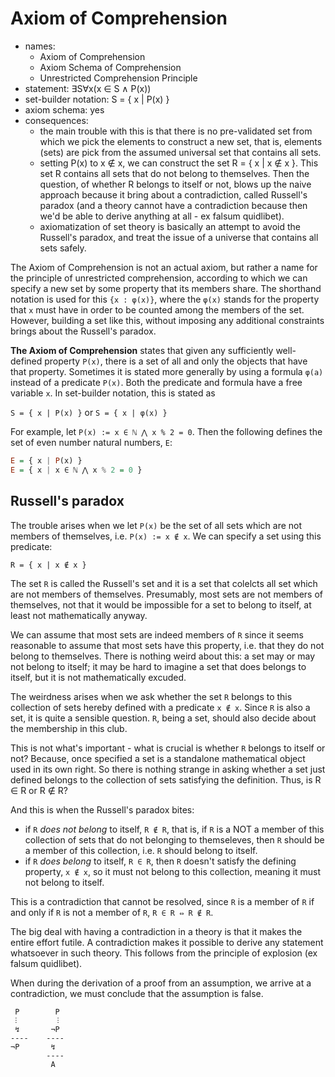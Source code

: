 # Axiom of Comprehension

- names:
  - Axiom of Comprehension
  - Axiom Schema of Comprehension
  - Unrestricted Comprehension Principle
- statement: ∃S∀x(x ∈ S ∧ P(x))
- set-builder notation: S = { x | P(x) }
- axiom schema: yes
- consequences:
  - the main trouble with this is that there is no pre-validated set from which we pick the elements to construct a new set, that is, elements (sets) are pick from the assumed universal set that contains all sets.
  - setting P(x) to x ∉ x, we can construct the set R = { x | x ∉ x }. This set R contains all sets that do not belong to themselves. Then the question, of whether R belongs to itself or not, blows up the naive approach because it bring about a contradiction, called Russell's paradox (and a theory cannot have a contradiction because then we'd be able to derive anything at all - ex falsum quidlibet).
  - axiomatization of set theory is basically an attempt to avoid the Russell's paradox, and treat the issue of a universe that contains all sets safely.


The Axiom of Comprehension is not an actual axiom, but rather a name for the principle of unrestricted comprehension, according to which we can specify a new set by some property that its members share. The shorthand notation is used for this `{x : φ(x)}`, where the `φ(x)` stands for the property that `x` must have in order to be counted among the members of the set. However, building a set like this, without imposing any additional constraints brings about the Russell's paradox.

**The Axiom of Comprehension** states that given any sufficiently well-defined property `P(x)`, there is a set of all and only the objects that have that property. Sometimes it is stated more generally by using a formula `φ(a)` instead of a predicate `P(x)`. Both the predicate and formula have a free variable `x`. In set-builder notation, this is stated as

`S = { x | P(x) }` or `S = { x | φ(x) }`

For example, let `P(x) := x ∈ ℕ ⋀ x % 2 = 0`. Then the following defines the set of even number natural numbers, `E`:

```hs
E = { x | P(x) }
E = { x | x ∈ ℕ ⋀ x % 2 = 0 }
```

## Russell's paradox

The trouble arises when we let `P(x)` be the set of all sets which are not members of themselves, i.e. `P(x) := x ∉ x`. We can specify a set using this predicate:

`R = { x | x ∉ x }`

The set `R` is called the Russell's set and it is a set that colelcts all set which are not members of themselves. Presumably, most sets are not members of themselves, not that it would be impossible for a set to belong to itself, at least not mathematically anyway.

We can assume that most sets are indeed members of `R` since it seems reasonable to assume that most sets have this property, i.e. that they do not belong to themselves. There is nothing weird about this: a set may or may not belong to itself; it may be hard to imagine a set that does belongs to itself, but it is not mathematically excuded.

The weirdness arises when we ask whether the set `R` belongs to this collection of sets hereby defined with a predicate `x ∉ x`. Since `R` is also a set, it is quite a sensible question. `R`, being a set, should also decide about the membership in this club.

This is not what's important - what is crucial is whether `R` belongs to itself or not? Because, once specified a set is a standalone mathematical object used in its own right. So there is nothing strange in asking whether a set just defined belongs to the collection of sets satisfying the definition. Thus, is R ∈ R or R ∉ R?

And this is when the Russell's paradox bites:
- if `R` *does not belong* to itself, `R ∉ R`, that is, if `R` is a NOT a member of this collection of sets that do not belonging to themseleves, then `R` should be a member of this collection, i.e. `R` should belong to itself.
- if `R` *does belong* to itself, `R ∈ R`, then `R` doesn't satisfy the defining property, `x ∉ x`, so it must not belong to this collection, meaning it must not belong to itself.

This is a contradiction that cannot be resolved, since `R` is a member of `R` if and only if `R` is not a member of `R`, `R ∈ R ⇔ R ∉ R`.

The big deal with having a contradiction in a theory is that it makes the entire effort futile. A contradiction makes it possible to derive any statement whatsoever in such theory. This follows from the principle of explosion (ex falsum quidlibet).

When during the derivation of a proof from an assumption, we arrive at a contradiction, we must conclude that the assumption is false.

```
 P        P   
 ⫶         ⫶   
 ↯       ¬P   
----    ----  
¬P       ↯    
        ----  
         A    
```
